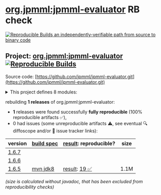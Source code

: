 [org.jpmml:jpmml-evaluator](https://central.sonatype.com/artifact/org.jpmml/jpmml-evaluator/versions) RB check
=======

[![Reproducible Builds](https://reproducible-builds.org/images/logos/rb.svg) an independently-verifiable path from source to binary code](https://reproducible-builds.org/)

## Project: [org.jpmml:jpmml-evaluator](https://central.sonatype.com/artifact/org.jpmml/jpmml-evaluator/versions) [![Reproducible Builds](https://img.shields.io/endpoint?url=https://raw.githubusercontent.com/jvm-repo-rebuild/reproducible-central/master/content/org/jpmml/jpmml-evaluator/badge.json)](https://github.com/jvm-repo-rebuild/reproducible-central/blob/master/content/org/jpmml/jpmml-evaluator/README.md)

Source code: [https://github.com/jpmml/jpmml-evaluator.git](https://github.com/jpmml/jpmml-evaluator.git)

<details><summary>This project defines 8 modules:</summary>

* [org.jpmml:jpmml-evaluator](https://central.sonatype.com/artifact/org.jpmml/jpmml-evaluator/overview)
* [org.jpmml:pmml-evaluator](https://central.sonatype.com/artifact/org.jpmml/pmml-evaluator/overview)
* [org.jpmml:pmml-evaluator-jackson](https://central.sonatype.com/artifact/org.jpmml/pmml-evaluator-jackson/overview)
* [org.jpmml:pmml-evaluator-kryo](https://central.sonatype.com/artifact/org.jpmml/pmml-evaluator-kryo/overview)
* [org.jpmml:pmml-evaluator-metro](https://central.sonatype.com/artifact/org.jpmml/pmml-evaluator-metro/overview)
* [org.jpmml:pmml-evaluator-moxy](https://central.sonatype.com/artifact/org.jpmml/pmml-evaluator-moxy/overview)
* [org.jpmml:pmml-evaluator-reporting](https://central.sonatype.com/artifact/org.jpmml/pmml-evaluator-reporting/overview)
* [org.jpmml:pmml-evaluator-testing](https://central.sonatype.com/artifact/org.jpmml/pmml-evaluator-testing/overview)
</details>

rebuilding **1 releases** of org.jpmml:jpmml-evaluator:
- **1** releases were found successfully **fully reproducible** (100% reproducible artifacts :white_check_mark:),
- 0 had issues (some unreproducible artifacts :warning:, see eventual :mag: diffoscope and/or :memo: issue tracker links):

| version | [build spec](/BUILDSPEC.md) | [result](https://reproducible-builds.org/docs/jvm/): reproducible? | size |
| -- | --------- | ------ | -- |
| [1.6.7](https://central.sonatype.com/artifact/org.jpmml/jpmml-evaluator/1.6.7/pom) | | | |
| [1.6.6](https://central.sonatype.com/artifact/org.jpmml/jpmml-evaluator/1.6.6/pom) | | | |
| [1.6.5](https://central.sonatype.com/artifact/org.jpmml/jpmml-evaluator/1.6.5/pom) | [mvn jdk8](jpmml-evaluator-1.6.5.buildspec) | [result](jpmml-evaluator-1.6.5.buildinfo): [19 :white_check_mark: ](jpmml-evaluator-1.6.5.buildcompare) | 1.1M |

<i>(size is calculated without javadoc, that has been excluded from reproducibility checks)</i>
